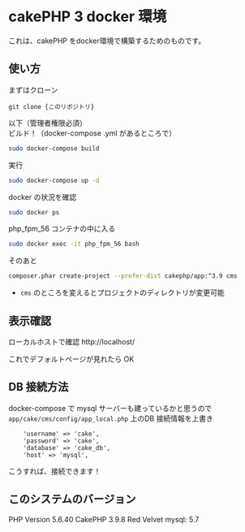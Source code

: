 # cakePHP 3 docker 環境

これは、cakePHP をdocker環境で構築するためのものです。

## 使い方

まずはクローン

```
git clone {このリポジトリ}
```

以下（管理者権限必須）  
ビルド！（docker-compose .yml があるところで）

```bash
sudo docker-compose build
```

実行

```bash
sudo docker-compose up -d
```

docker の状況を確認

```bash
sudo docker ps
```

php_fpm_56 コンテナの中に入る

```bash
sudo docker exec -it php_fpm_56 bash
```

そのあと

```bash
composer.phar create-project --prefer-dist cakephp/app:^3.9 cms
```

* `cms` のところを変えるとプロジェクトのディレクトリが変更可能

## 表示確認
ローカルホストで確認
http://localhost/

これでデフォルトページが見れたら OK

## DB 接続方法

docker-compose で mysql サーバーも建っているかと思うので `app/cake/cms/config/app_local.php` 上のDB 接続情報を上書き

```
    'username' => 'cake',
    'password' => 'cake',
    'database' => 'cake_db',
    'host' => 'mysql',
```
こうすれば、接続できます！

## このシステムのバージョン
PHP Version 5.6.40
CakePHP 3.9.8 Red Velvet
mysql: 5.7
